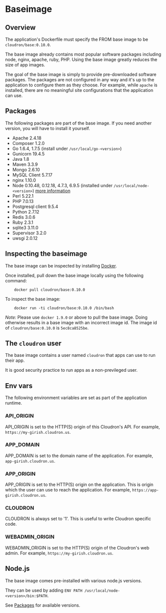 # Baseimage

## Overview

The application's Dockerfile must specify the FROM base image to be `cloudron/base:0.10.0`.

The base image already contains most popular software packages including node, nginx, apache,
ruby, PHP. Using the base image greatly reduces the size of app images.

The goal of the base image is simply to provide pre-downloaded software packages. The packages
are not configured in any way and it's up to the application to configure them as they choose.
For example, while `apache` is installed, there are no meaningful site configurations that the
application can use.

## Packages

The following packages are part of the base image. If you need another version, you will have to
install it yourself.

* Apache 2.4.18
* Composer 1.2.0
* Go 1.6.4, 1.7.5 (install under `/usr/local/go-<version>`)
* Gunicorn 19.4.5
* Java 1.8
* Maven 3.3.9
* Mongo 2.6.10
* MySQL Client 5.7.17
* nginx 1.10.0
* Node 0.10.48, 0.12.18, 4.7.3, 6.9.5 (installed under `/usr/local/node-<version>`) [more information](#node-js)
* Perl 5.22.1
* PHP 7.0.13
* Postgresql client 9.5.4
* Python 2.7.12
* Redis 3.0.6
* Ruby 2.3.1
* sqlite3 3.11.0
* Supervisor 3.2.0
* uwsgi 2.0.12

## Inspecting the baseimage

The base image can be inspected by installing [Docker](https://docs.docker.com/installation/).

Once installed, pull down the base image locally using the following command:
```
    docker pull cloudron/base:0.10.0
```

To inspect the base image:
```
    docker run -ti cloudron/base:0.10.0 /bin/bash
```

*Note:* Please use `docker 1.9.0` or above to pull the base image. Doing otherwise results in a base
image with an incorrect image id. The image id of `cloudron/base:0.10.0` is `5ec8ca8525be`.

## The `cloudron` user

The base image contains a user named `cloudron` that apps can use to run their app.

It is good security practice to run apps as a non-previleged user.

## Env vars

The following environment variables are set as part of the application runtime.

### API_ORIGIN

API_ORIGIN is set to the HTTP(S) origin of this Cloudron's API. For example,
`https://my-girish.cloudron.us`.

### APP_DOMAIN

APP_DOMAIN is set to the domain name of the application. For example, `app-girish.cloudron.us`.

### APP_ORIGIN

APP_ORIGIN is set to the HTTP(S) origin on the application. This is origin which the
user can use to reach the application. For example, `https://app-girish.cloudron.us`.

### CLOUDRON

CLOUDRON is always set to '1'. This is useful to write Cloudron specific code.

### WEBADMIN_ORIGIN

WEBADMIN_ORIGIN is set to the HTTP(S) origin of the Cloudron's web admin. For example,
`https://my-girish.cloudron.us`.

## Node.js

The base image comes pre-installed with various node.js versions.

They can be used by adding `ENV PATH /usr/local/node-<version>/bin:$PATH`.

See [Packages](/references/baseimage.html#packages) for available versions.
